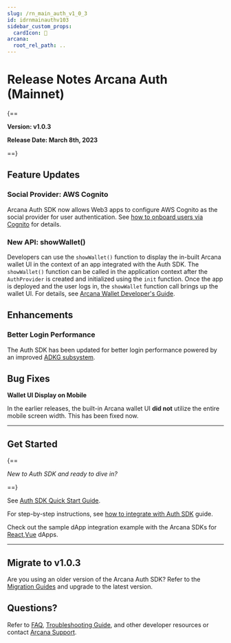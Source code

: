 ```yaml
---
slug: /rn_main_auth_v1_0_3
id: idrnmainauthv103
sidebar_custom_props:
  cardIcon: 🏁
arcana:
  root_rel_path: ..
---
```


# Release Notes Arcana Auth (Mainnet)

{==

**Version: v1.0.3**

**Release Date: March 8th, 2023**

==}

## Feature Updates

### Social Provider: AWS Cognito

Arcana Auth SDK now allows Web3 apps to configure AWS Cognito as the social provider for user authentication. See [how to onboard users via Cognito]({{page.meta.arcana.root_rel_path}}/howto/plug_idm/wallet_cognito_oauth.md) for details.

### New API: showWallet()

Developers can use the `showWallet()` function to display the in-built Arcana wallet UI in the context of an app integrated with the Auth SDK. The `showWallet()` function can be called in the application context after the `AuthProvider` is created and initialized using the `init` function. Once the app is deployed and the user logs in, the `showWallet` function call brings up the wallet UI. For details, see [Arcana Wallet Developer's Guide]({{page.meta.arcana.root_rel_path}}/howto/arcana_wallet/index.md).

## Enhancements

### Better Login Performance

The Auth SDK has been updated for better login performance powered by an improved [ADKG subsystem](https://github.com/arcana-network/adkg/releases).

## Bug Fixes

**Wallet UI Display on Mobile**

In the earlier releases, the built-in Arcana wallet UI **did not** utilize the entire mobile screen width. This has been fixed now.

---

## Get Started

{==

*New to Auth SDK and ready to dive in?* 

==}

See [Auth SDK Quick Start Guide]({{page.meta.arcana.root_rel_path}}/walletsdk/wallet_qs.md). 

For step-by-step instructions, see [how to integrate with Auth SDK]({{page.meta.arcana.root_rel_path}}/howto/integrate_auth/index.md) guide. 

Check out the sample dApp integration example with the Arcana SDKs for [React]({{page.meta.arcana.root_rel_path}}/howto/integrate_auth/integrate_wallet_react.md),[Vue](https://github.com/arcana-network/basic-storage-wallet-integration) dApps.

---

## Migrate to v1.0.3

Are you using an older version of the Arcana Auth SDK? Refer to the [Migration Guides]({{page.meta.arcana.root_rel_path}}/migration/index.md) and upgrade to the latest version.

## Questions? 

Refer to [FAQ]({{page.meta.arcana.root_rel_path}}/faq/faq_gen.md), [Troubleshooting Guide]({{page.meta.arcana.root_rel_path}}/troubleshooting.md), and other developer resources or contact [Arcana Support]({{page.meta.arcana.root_rel_path}}/support.md).
